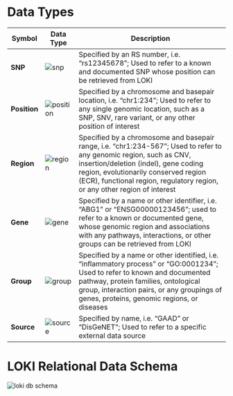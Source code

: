 # Data Types

|Symbol|Data Type|Description|
|---|---|---|
|**SNP**|![snp](../images/data-types/snp.png)|Specified by an RS number, i.e. “rs12345678”; Used to refer to a known and documented SNP whose position can be retrieved from LOKI|
|**Position**|![position](../images/data-types/position.png)|Specified by a chromosome and basepair location, i.e. “chr1:234”; Used to refer to any single genomic location, such as a SNP, SNV, rare variant, or any other position of interest|
|**Region**|![region](../images/data-types/region.png)|Specified by a chromosome and basepair range, i.e. “chr1:234-567”; Used to refer to any genomic region, such as CNV, insertion/deletion (indel), gene coding region, evolutionarily conserved region (ECR), functional region, regulatory region, or any other region of interest|
|**Gene**|![gene](../images/data-types/gene.png)|Specified by a name or other identifier, i.e. “ABG1” or “ENSG00000123456”; used to refer to a known or documented gene, whose genomic region and associations with any pathways, interactions, or other groups can be retrieved from LOKI|
|**Group**|![group](../images/data-types/group.png)|Specified by a name or other identified, i.e. “inflammatory process” or “GO:0001234”; Used to refer to known and documented pathway, protein families, ontological group, interaction pairs, or any groupings of genes, proteins, genomic regions, or diseases|
|**Source**|![source](../images/data-types/source.png)|Specified by name, i.e. “GAAD” or “DisGeNET”; Used to refer to a specific external data source|

# LOKI Relational Data Schema
![loki db  schema](../images/loki-db-schema.svg)